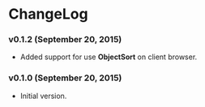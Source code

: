 # ChangeLog

### v0.1.2 (September 20, 2015)
- Added support for use **ObjectSort** on client browser.

### v0.1.0 (September 20, 2015)
- Initial version.